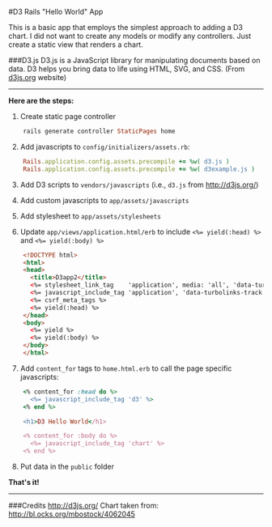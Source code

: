 #D3 Rails "Hello World" App

This is a basic app that employs the simplest approach to adding a D3 chart. I did not want to create any models or modify any controllers. Just create a static view that renders a chart.

###D3.js
D3.js is a JavaScript library for manipulating documents based on data. D3 helps you bring data to life using HTML, SVG, and CSS. (From [d3js.org](http://d3js.org/) website)

---
**Here are the steps:**

1. Create static page controller
```ruby
    rails generate controller StaticPages home
```

2. Add javascripts to `config/initializers/assets.rb`:
```ruby
    Rails.application.config.assets.precompile += %w( d3.js )
    Rails.application.config.assets.precompile += %w( d3example.js )
```

3. Add D3 scripts to `vendors/javascripts` (i.e., `d3.js` from http://d3js.org/)

4. Add custom javascripts to `app/assets/javascripts`

5. Add stylesheet to `app/assets/stylesheets`

6. Update `app/views/application.html/erb` to include
`<%= yield(:head) %>` and `<%= yield(:body) %>`

```html
    <!DOCTYPE html>
    <html>
    <head>
      <title>D3app2</title>
      <%= stylesheet_link_tag    'application', media: 'all', 'data-turbolinks-track' => true %>
      <%= javascript_include_tag 'application', 'data-turbolinks-track' => true %>
      <%= csrf_meta_tags %>
      <%= yield(:head) %>
    </head>
    <body>
      <%= yield %>
      <%= yield(:body) %>
    </body>
    </html>
```

7. Add `content_for` tags to `home.html.erb` to call the page specific javascripts:

```ruby
    <% content_for :head do %>
      <%= javascript_include_tag 'd3' %>
    <% end %>

    <h1>D3 Hello World</h1>

    <% content_for :body do %>
      <%= javascript_include_tag 'chart' %>
    <% end %>
```

8. Put data in the `public` folder

**That's it!**

---
###Credits
http://d3js.org/
Chart taken from: http://bl.ocks.org/mbostock/4062045
